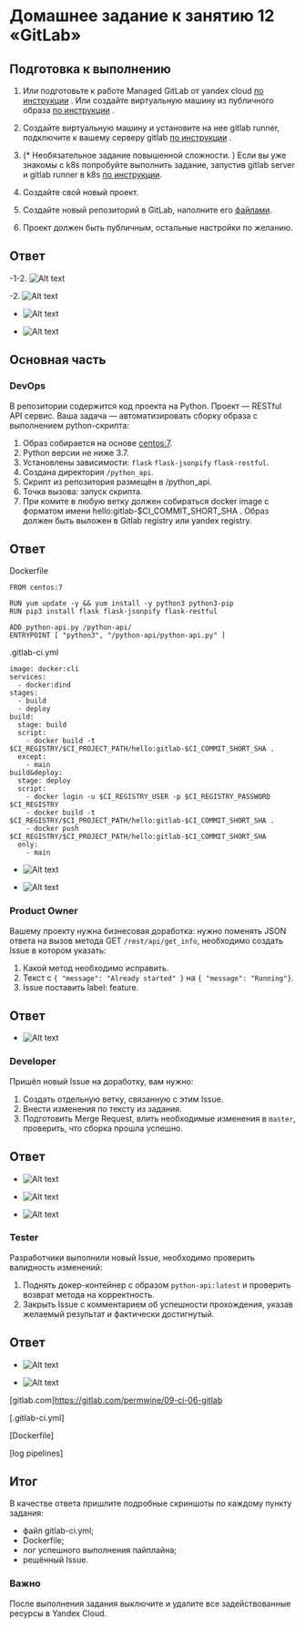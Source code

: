 # Домашнее задание к занятию 12 «GitLab»

## Подготовка к выполнению

1. Или подготовьте к работе Managed GitLab от yandex cloud [по инструкции](https://cloud.yandex.ru/docs/managed-gitlab/operations/instance/instance-create) .
   Или создайте виртуальную машину из публичного образа [по инструкции](https://cloud.yandex.ru/marketplace/products/yc/gitlab) .
2. Создайте виртуальную машину и установите на нее gitlab runner, подключите к вашему серверу gitlab [по инструкции](https://docs.gitlab.com/runner/install/linux-repository.html) .

3. (\* Необязательное задание повышенной сложности. ) Если вы уже знакомы с k8s попробуйте выполнить задание, запустив gitlab server и gitlab runner в k8s [по инструкции](https://cloud.yandex.ru/docs/tutorials/infrastructure-management/gitlab-containers).

4. Создайте свой новый проект.
5. Создайте новый репозиторий в GitLab, наполните его [файлами](./repository).
6. Проект должен быть публичным, остальные настройки по желанию.

## Ответ

-1-2. ![Alt text](https://github.com/wineperm/SHDEVOPS-2/assets/15356046/818de8b9-5b9f-4a18-9408-4563fe8afe72)

-2. ![Alt text](https://github.com/wineperm/SHDEVOPS-2/assets/15356046/66674504-3791-4528-b64c-8efef0852e05)

- ![Alt text](https://github.com/wineperm/SHDEVOPS-2/assets/15356046/4accc16c-b4fe-4d3e-ad89-f4691e241050)

- ![Alt text](https://github.com/wineperm/SHDEVOPS-2/assets/15356046/43516824-1e85-4bca-b9a8-a37bb9e245f0)

## Основная часть

### DevOps

В репозитории содержится код проекта на Python. Проект — RESTful API сервис. Ваша задача — автоматизировать сборку образа с выполнением python-скрипта:

1. Образ собирается на основе [centos:7](https://hub.docker.com/_/centos?tab=tags&page=1&ordering=last_updated).
2. Python версии не ниже 3.7.
3. Установлены зависимости: `flask` `flask-jsonpify` `flask-restful`.
4. Создана директория `/python_api`.
5. Скрипт из репозитория размещён в /python_api.
6. Точка вызова: запуск скрипта.
7. При комите в любую ветку должен собираться docker image с форматом имени hello:gitlab-$CI_COMMIT_SHORT_SHA . Образ должен быть выложен в Gitlab registry или yandex registry.

## Ответ

Dockerfile

```
FROM centos:7

RUN yum update -y && yum install -y python3 python3-pip
RUN pip3 install flask flask-jsonpify flask-restful

ADD python-api.py /python-api/
ENTRYPOINT [ "python3", "/python-api/python-api.py" ]

```

.gitlab-ci.yml

```
image: docker:cli
services:
  - docker:dind
stages:
  - build
  - deploy
build:
  stage: build
  script:
    - docker build -t $CI_REGISTRY/$CI_PROJECT_PATH/hello:gitlab-$CI_COMMIT_SHORT_SHA .
  except:
    - main
build&deploy:
  stage: deploy
  script:
    - docker login -u $CI_REGISTRY_USER -p $CI_REGISTRY_PASSWORD $CI_REGISTRY
    - docker build -t $CI_REGISTRY/$CI_PROJECT_PATH/hello:gitlab-$CI_COMMIT_SHORT_SHA .
    - docker push $CI_REGISTRY/$CI_PROJECT_PATH/hello:gitlab-$CI_COMMIT_SHORT_SHA
  only:
    - main
```

- ![Alt text](https://github.com/wineperm/SHDEVOPS-2/assets/15356046/edb3d39a-8052-4578-859e-f3b718c6d889)

- ![Alt text](https://github.com/wineperm/SHDEVOPS-2/assets/15356046/d296279b-ade1-4977-a2b1-a1d308ef64bb)

### Product Owner

Вашему проекту нужна бизнесовая доработка: нужно поменять JSON ответа на вызов метода GET `/rest/api/get_info`, необходимо создать Issue в котором указать:

1. Какой метод необходимо исправить.
2. Текст с `{ "message": "Already started" }` на `{ "message": "Running"}`.
3. Issue поставить label: feature.

## Ответ

- ![Alt text](https://github.com/wineperm/SHDEVOPS-2/assets/15356046/87a3da54-13a7-4a3e-9856-72ae3c48d45c)

### Developer

Пришёл новый Issue на доработку, вам нужно:

1. Создать отдельную ветку, связанную с этим Issue.
2. Внести изменения по тексту из задания.
3. Подготовить Merge Request, влить необходимые изменения в `master`, проверить, что сборка прошла успешно.

## Ответ

- ![Alt text](https://github.com/wineperm/SHDEVOPS-2/assets/15356046/6dbf77bc-42be-44d3-a562-83f4694fd595)

- ![Alt text](https://github.com/wineperm/SHDEVOPS-2/assets/15356046/88c49b19-2acf-4e34-940c-5bc330d836ba)

- ![Alt text](https://github.com/wineperm/SHDEVOPS-2/assets/15356046/b03a575f-ca99-4a9f-834e-1946b54940fc)

### Tester

Разработчики выполнили новый Issue, необходимо проверить валидность изменений:

1. Поднять докер-контейнер с образом `python-api:latest` и проверить возврат метода на корректность.
2. Закрыть Issue с комментарием об успешности прохождения, указав желаемый результат и фактически достигнутый.

## Ответ

- ![Alt text](https://github.com/wineperm/SHDEVOPS-2/assets/15356046/25cdbacf-fff7-4069-950a-ba1dfe6c8da7)

- ![Alt text](https://github.com/wineperm/SHDEVOPS-2/assets/15356046/c3aa3975-e7d9-4724-b949-9ccc18688c56)

[gitlab.com]https://gitlab.com/permwine/09-ci-06-gitlab

[.gitlab-ci.yml]

[Dockerfile]

[log pipelines]

## Итог

В качестве ответа пришлите подробные скриншоты по каждому пункту задания:

- файл gitlab-ci.yml;
- Dockerfile;
- лог успешного выполнения пайплайна;
- решённый Issue.

### Важно

После выполнения задания выключите и удалите все задействованные ресурсы в Yandex Cloud.
